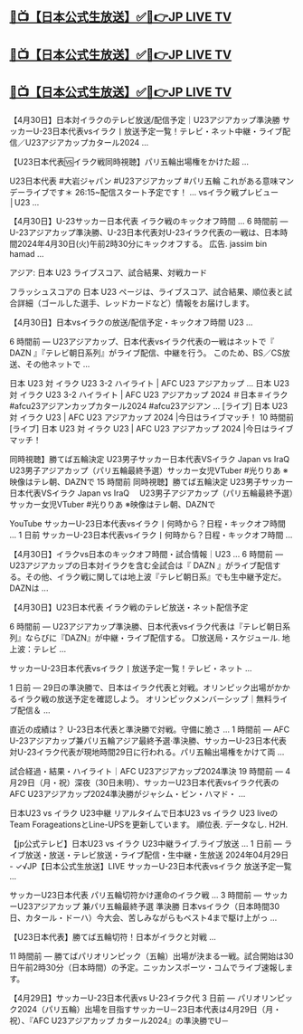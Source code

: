 [🔴📺【日本公式生放送】✅📲👉JP LIVE TV](https://worldsportshd.com/jp-soccer?ta)
-
[🔴📺【日本公式生放送】✅📲👉JP LIVE TV](https://worldsportshd.com/jp-soccer?ta)
-
[🔴📺【日本公式生放送】✅📲👉JP LIVE TV](https://worldsportshd.com/jp-soccer?ta)
-


【4月30日】日本対イラクのテレビ放送/配信予定｜U23アジアカップ準決勝
サッカーU-23日本代表vsイラク丨放送予定一覧！テレビ・ネット中継・ライブ配信／U23アジアカップカタール2024 ...

【U23日本代表🆚イラク戦同時視聴】パリ五輪出場権をかけた超 ...

U23日本代表 #大岩ジャパン #U23アジアカップ #パリ五輪 これがある意味マンデーライブです＊ 26:15~配信スタート予定です！ ... vsイラク戦プレビュー│U23 ...

【4月30日】U-23サッカー日本代表 イラク戦のキックオフ時間 ...
6 時間前 — U-23アジアカップ準決勝、U-23日本代表対U-23イラク代表の一戦は、日本時間2024年4月30日(火)午前2時30分にキックオフする。 広告. jassim bin hamad ...

アジア: 日本 U23 ライブスコア、試合結果、対戦カード

フラッシュスコアの 日本 U23 ページは、ライブスコア、試合結果、順位表と試合詳細（ゴールした選手、レッドカードなど）情報をお届けします。

【4月30日】日本vsイラクの放送/配信予定・キックオフ時間 U23 ...

6 時間前 — U23アジアカップ、日本代表vsイラク代表の一戦はネットで『 DAZN 』『テレビ朝日系列』がライブ配信、中継を行う。 このため、BS／CS放送、その他ネットで ...

日本 U23 対 イラク U23 3-2 ハイライト | AFC U23 アジアカップ ...
日本 U23 対 イラク U23 3-2 ハイライト | AFC U23 アジアカップ 2024 ＃日本＃イラク#afcu23アジアンカップカタール2024 #afcu23アジアン ...
[ライブ] 日本 U23 対 イラク U23 | AFC U23 アジアカップ 2024 |今日はライブマッチ！
10 時間前
[ライブ] 日本 U23 対 イラク U23 | AFC U23 アジアカップ 2024 |今日はライブマッチ！

同時視聴】勝てば五輪決定 U23男子サッカー日本代表VSイラク Japan vs IraQ　 U23男子アジアカップ（パリ五輪最終予選）サッカー女児VTuber #光りりあ ※映像はテレ朝、DAZNで
15 時間前
同時視聴】勝てば五輪決定 U23男子サッカー日本代表VSイラク Japan vs IraQ　 U23男子アジアカップ（パリ五輪最終予選）サッカー女児VTuber #光りりあ ※映像はテレ朝、DAZNで

YouTube
サッカーU-23日本代表vsイラク丨何時から？日程・キックオフ時間 ...
1 日前
サッカーU-23日本代表vsイラク丨何時から？日程・キックオフ時間 ...

【4月30日】イラクvs日本のキックオフ時間・試合情報｜U23 ...
6 時間前 — U23アジアカップの日本対イラクを含む全試合は『 DAZN 』がライブ配信する。その他、イラク戦に関しては地上波『テレビ朝日系』でも生中継予定だ。 DAZNは ...

【4月30日】U23日本代表 イラク戦のテレビ放送・ネット配信予定

6 時間前 — U23アジアカップ準決勝、日本代表vsイラク代表は『テレビ朝日系列』ならびに『DAZN』が中継・ライブ配信する。 □放送局・スケジュール. 地上波：テレビ ...

サッカーU-23日本代表vsイラク丨放送予定一覧！テレビ・ネット ...

1 日前 — 29日の準決勝で、日本はイラク代表と対戦。オリンピック出場がかかるイラク戦の放送予定を確認しよう。 オリンピックメンバーシップ｜無料ライブ配信＆ ...

直近の成績は？ U-23日本代表と準決勝で対戦。守備に脆さ ...
1 時間前 — AFC U-23アジアカップ兼パリ五輪アジア最終予選·準決勝、サッカーU-23日本代表対U-23イラク代表が現地時間29日に行われる。パリ五輪出場権をかけて両 ...

試合経過・結果・ハイライト｜AFC U23アジアカップ2024準決
19 時間前 — 4月29日（月・祝）深夜（30日未明）、サッカーU23日本代表vsイラク代表のAFC U23アジアカップ2024準決勝がジャシム・ビン・ハマド・ ...

日本U23 vs イラク U23中継
リアルタイムで日本U23 vs イラク U23 liveのTeam ForageationsとLine-UPSを更新しています。 順位表. データなし. H2H.

【jp公式テレビ】日本U23 vs イラク U23中継ライブ.ライブ放送 ...
1 日前 — ライブ放送・放送・テレビ放送・ライブ配信・生中継・生放送 2024年04月29日 - ✓√JP【日本公式生放送】LIVE サッカーU-23日本代表vsイラク 放送予定一覧 ...

サッカーU23日本代表 パリ五輪切符かけ運命のイラク戦 ...
3 時間前 — サッカーU23アジアカップ 兼パリ五輪最終予選 準決勝 日本vsイラク（日本時間30日、カタール・ドーハ）今大会、苦しみながらもベスト4まで駆け上がっ ...

【U23日本代表】勝てば五輪切符！日本がイラクと対戦 ...

11 時間前 — 勝てばパリオリンピック（五輪）出場が決まる一戦。試合開始は30日午前2時30分（日本時間）の予定。ニッカンスポーツ・コムでライブ速報します。

【4月29日】サッカーU-23日本代表vs U-23イラク代
3 日前 — パリオリンピック2024（パリ五輪）出場を目指すサッカーU－23日本代表は4月29日（月・祝）、『AFC U23アジアカップ カタール2024』の準決勝でU－

